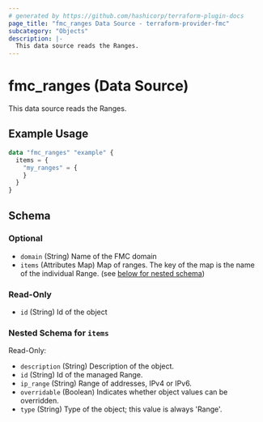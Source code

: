 ```yaml
---
# generated by https://github.com/hashicorp/terraform-plugin-docs
page_title: "fmc_ranges Data Source - terraform-provider-fmc"
subcategory: "Objects"
description: |-
  This data source reads the Ranges.
---
```


# fmc_ranges (Data Source)

This data source reads the Ranges.

## Example Usage

```terraform
data "fmc_ranges" "example" {
  items = {
    "my_ranges" = {
    }
  }
}
```

<!-- schema generated by tfplugindocs -->
## Schema

### Optional

- `domain` (String) Name of the FMC domain
- `items` (Attributes Map) Map of ranges. The key of the map is the name of the individual Range. (see [below for nested schema](#nestedatt--items))

### Read-Only

- `id` (String) Id of the object

<a id="nestedatt--items"></a>
### Nested Schema for `items`

Read-Only:

- `description` (String) Description of the object.
- `id` (String) Id of the managed Range.
- `ip_range` (String) Range of addresses, IPv4 or IPv6.
- `overridable` (Boolean) Indicates whether object values can be overridden.
- `type` (String) Type of the object; this value is always 'Range'.
